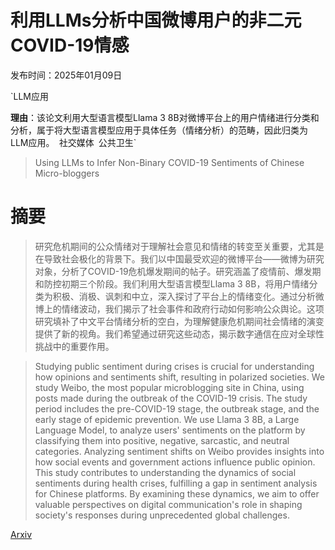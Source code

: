 # 利用LLMs分析中国微博用户的非二元COVID-19情感

发布时间：2025年01月09日

`LLM应用

**理由**：该论文利用大型语言模型Llama 3 8B对微博平台上的用户情绪进行分类和分析，属于将大型语言模型应用于具体任务（情绪分析）的范畴，因此归类为LLM应用。` `社交媒体` `公共卫生`

> Using LLMs to Infer Non-Binary COVID-19 Sentiments of Chinese Micro-bloggers

# 摘要

> 研究危机期间的公众情绪对于理解社会意见和情绪的转变至关重要，尤其是在导致社会极化的背景下。我们以中国最受欢迎的微博平台——微博为研究对象，分析了COVID-19危机爆发期间的帖子。研究涵盖了疫情前、爆发期和防控初期三个阶段。我们利用大型语言模型Llama 3 8B，将用户情绪分类为积极、消极、讽刺和中立，深入探讨了平台上的情绪变化。通过分析微博上的情绪波动，我们揭示了社会事件和政府行动如何影响公众舆论。这项研究填补了中文平台情绪分析的空白，为理解健康危机期间社会情绪的演变提供了新的视角。我们希望通过研究这些动态，揭示数字通信在应对全球性挑战中的重要作用。

> Studying public sentiment during crises is crucial for understanding how opinions and sentiments shift, resulting in polarized societies. We study Weibo, the most popular microblogging site in China, using posts made during the outbreak of the COVID-19 crisis. The study period includes the pre-COVID-19 stage, the outbreak stage, and the early stage of epidemic prevention. We use Llama 3 8B, a Large Language Model, to analyze users' sentiments on the platform by classifying them into positive, negative, sarcastic, and neutral categories. Analyzing sentiment shifts on Weibo provides insights into how social events and government actions influence public opinion. This study contributes to understanding the dynamics of social sentiments during health crises, fulfilling a gap in sentiment analysis for Chinese platforms. By examining these dynamics, we aim to offer valuable perspectives on digital communication's role in shaping society's responses during unprecedented global challenges.

[Arxiv](https://arxiv.org/abs/2501.05423)